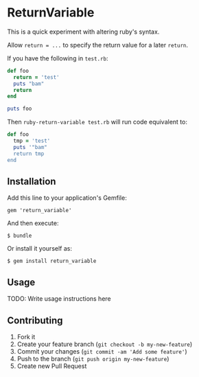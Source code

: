 # ReturnVariable

This is a quick experiment with altering ruby's syntax.

Allow `return = ...` to specify the return value for a later `return`.

If you have the following in `test.rb`:

```ruby
def foo
  return = 'test'
  puts "bam"
  return
end

puts foo
```

Then `ruby-return-variable test.rb` will run code equivalent to:

```ruby
def foo
  tmp = 'test'
  puts '"bam"
  return tmp
end
```

## Installation

Add this line to your application's Gemfile:

    gem 'return_variable'

And then execute:

    $ bundle

Or install it yourself as:

    $ gem install return_variable

## Usage

TODO: Write usage instructions here

## Contributing

1. Fork it
2. Create your feature branch (`git checkout -b my-new-feature`)
3. Commit your changes (`git commit -am 'Add some feature'`)
4. Push to the branch (`git push origin my-new-feature`)
5. Create new Pull Request
